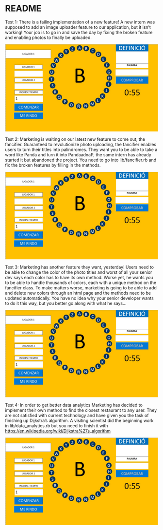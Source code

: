 # README

Test 1: There is a failing implementation of a new feature! A new intern was supposed to add an image uploader feature to our application, but it isn’t working! Your job is to go in and save the day by fixing the broken feature and enabling photos to finally be uploaded. 

![Alt text](https://raw.githubusercontent.com/jeanValverde/rosco/master/IMG_ROSO.jpeg?raw=true "Rosco de Jugador 1")


Test 2: Marketing is waiting on our latest new feature to come out, the fancifier. Guaranteed to revolutionize photo uploading, the fancifier enables users to turn their titles into palindromes. They want you to be able to take a word like Panda and turn it into PandaadnaP, the same intern has already started it but abandoned the project. You need to go into lib/fancifier.rb and fix the broken features by filling in the methods. 

![Alt text](https://raw.githubusercontent.com/jeanValverde/rosco/master/IMG_ROSO.jpeg?raw=true "Rosco de Jugador 1")

Test 3: Marketing has another feature they want, yesterday! Users need to be able to change the color of the photo titles and worst of all your senior dev says each color has to have its own method. Worse yet, he wants you to be able to handle thousands of colors, each with a unique method on the fancifier class. To make matters worse, marketing is going to be able to add and delete new colors through an html page and the methods need to be updated automatically. You have no idea why your senior developer wants to do it this way, but you better go along with what he says...

![Alt text](https://raw.githubusercontent.com/jeanValverde/rosco/master/IMG_ROSO.jpeg?raw=true "Rosco de Jugador 1")


Test 4: In order to get better data analytics Marketing has decided to implement their own method to find the closest restaurant to any user. They are not satisfied with current technology and have given you the task of finishing up Dijkstra’s algorithm. A visiting scientist did the beginning work in lib/data_analytics.rb but you need to finish it with https://en.wikipedia.org/wiki/Dijkstra%27s_algorithm

![Alt text](https://raw.githubusercontent.com/jeanValverde/rosco/master/IMG_ROSO.jpeg?raw=true "Rosco de Jugador 1")


